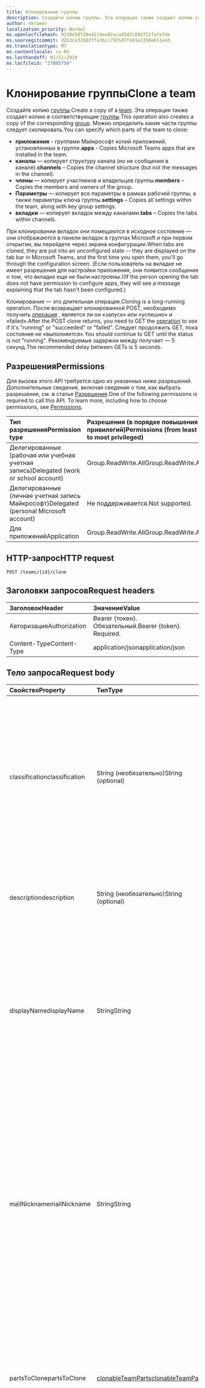 ```yaml
---
title: Клонирование группы
description: Создайте копию группы. Эта операция также создает копию соответствующей группе.
author: nkramer
localization_priority: Normal
ms.openlocfilehash: 9239e58f28e4214ee82acad3d2c893f52fafefde
ms.sourcegitcommit: d2b3ca32602ffa76cc7925d7f4d1e2258e611ea5
ms.translationtype: MT
ms.contentlocale: ru-RU
ms.lasthandoff: 01/11/2019
ms.locfileid: "27805756"
---
```

# <a name="clone-a-team"></a><span data-ttu-id="fec56-104">Клонирование группы</span><span class="sxs-lookup"><span data-stu-id="fec56-104">Clone a team</span></span>



<span data-ttu-id="fec56-105">Создайте копию [группы](../resources/team.md).</span><span class="sxs-lookup"><span data-stu-id="fec56-105">Create a copy of a [team](../resources/team.md).</span></span> <span data-ttu-id="fec56-106">Эта операция также создает копию в соответствующие [группы](../resources/group.md).</span><span class="sxs-lookup"><span data-stu-id="fec56-106">This operation also creates a copy of the corresponding [group](../resources/group.md).</span></span>
<span data-ttu-id="fec56-107">Можно определить какие части группы следует скопировать.</span><span class="sxs-lookup"><span data-stu-id="fec56-107">You can specify which parts of the team to clone:</span></span>

- <span data-ttu-id="fec56-108">**приложения** - группами Майкрософт копий приложений, установленных в группе.</span><span class="sxs-lookup"><span data-stu-id="fec56-108">**apps** - Copies Microsoft Teams apps that are installed in the team.</span></span> 
- <span data-ttu-id="fec56-109">**каналы** — копирует структуру канала (но не сообщения в канале).</span><span class="sxs-lookup"><span data-stu-id="fec56-109">**channels** – Copies the channel structure (but not the messages in the channel).</span></span>
- <span data-ttu-id="fec56-110">**члены** — копирует участников и владельцев группы.</span><span class="sxs-lookup"><span data-stu-id="fec56-110">**members** – Copies the members and owners of the group.</span></span>
- <span data-ttu-id="fec56-111">**Параметры** — копирует все параметры в рамках рабочей группы, а также параметры ключа группы.</span><span class="sxs-lookup"><span data-stu-id="fec56-111">**settings** – Copies all settings within the team, along with key group settings.</span></span>
- <span data-ttu-id="fec56-112">**вкладки** — копирует вкладок между каналами.</span><span class="sxs-lookup"><span data-stu-id="fec56-112">**tabs** – Copies the tabs within channels.</span></span>

<span data-ttu-id="fec56-113">При клонировании вкладок они помещаются в исходное состояние — они отображаются в панели вкладок в группах Microsoft и при первом открытии, вы перейдете через экрана конфигурации.</span><span class="sxs-lookup"><span data-stu-id="fec56-113">When tabs are cloned, they are put into an unconfigured state -- they are displayed on the tab bar in Microsoft Teams, and the first time you open them, you'll go through the configuration screen.</span></span> <span data-ttu-id="fec56-114">(Если пользователь на вкладке не имеет разрешения для настройки приложения, они появится сообщение о том, что вкладке еще не были настроены.)</span><span class="sxs-lookup"><span data-stu-id="fec56-114">(If the person opening the tab does not have permission to configure apps, they will see a message explaining that the tab hasn't been configured.)</span></span>

<span data-ttu-id="fec56-115">Клонирование — это длительная операция.</span><span class="sxs-lookup"><span data-stu-id="fec56-115">Cloning is a long-running operation.</span></span>
<span data-ttu-id="fec56-116">После возвращает клонированной POST, необходимо получить [операция](../resources/teamsasyncoperation.md) , является ли он «запуск» или «успешно» и «failed».</span><span class="sxs-lookup"><span data-stu-id="fec56-116">After the POST clone returns, you need to GET the [operation](../resources/teamsasyncoperation.md) to see if it's "running" or "succeeded" or "failed".</span></span> <span data-ttu-id="fec56-117">Следует продолжить GET, пока состояние не «выполняется».</span><span class="sxs-lookup"><span data-stu-id="fec56-117">You should continue to GET until the status is not "running".</span></span> <span data-ttu-id="fec56-118">Рекомендуемые задержки между получает — 5 секунд.</span><span class="sxs-lookup"><span data-stu-id="fec56-118">The recommended delay between GETs is 5 seconds.</span></span>

## <a name="permissions"></a><span data-ttu-id="fec56-119">Разрешения</span><span class="sxs-lookup"><span data-stu-id="fec56-119">Permissions</span></span>

<span data-ttu-id="fec56-p105">Для вызова этого API требуется одно из указанных ниже разрешений. Дополнительные сведения, включая сведения о том, как выбрать разрешения, см. в статье [Разрешения](/graph/permissions-reference).</span><span class="sxs-lookup"><span data-stu-id="fec56-p105">One of the following permissions is required to call this API. To learn more, including how to choose permissions, see [Permissions](/graph/permissions-reference).</span></span>

|<span data-ttu-id="fec56-122">Тип разрешения</span><span class="sxs-lookup"><span data-stu-id="fec56-122">Permission type</span></span>      | <span data-ttu-id="fec56-123">Разрешения (в порядке повышения привилегий)</span><span class="sxs-lookup"><span data-stu-id="fec56-123">Permissions (from least to most privileged)</span></span>              |
|:--------------------|:---------------------------------------------------------|
|<span data-ttu-id="fec56-124">Делегированные (рабочая или учебная учетная запись)</span><span class="sxs-lookup"><span data-stu-id="fec56-124">Delegated (work or school account)</span></span>     | <span data-ttu-id="fec56-125">Group.ReadWrite.All</span><span class="sxs-lookup"><span data-stu-id="fec56-125">Group.ReadWrite.All</span></span>    |
|<span data-ttu-id="fec56-126">Делегированные (личная учетная запись Майкрософт)</span><span class="sxs-lookup"><span data-stu-id="fec56-126">Delegated (personal Microsoft account)</span></span> | <span data-ttu-id="fec56-127">Не поддерживается.</span><span class="sxs-lookup"><span data-stu-id="fec56-127">Not supported.</span></span>    |
|<span data-ttu-id="fec56-128">Для приложений</span><span class="sxs-lookup"><span data-stu-id="fec56-128">Application</span></span>                            | <span data-ttu-id="fec56-129">Group.ReadWrite.All</span><span class="sxs-lookup"><span data-stu-id="fec56-129">Group.ReadWrite.All</span></span> |

## <a name="http-request"></a><span data-ttu-id="fec56-130">HTTP-запрос</span><span class="sxs-lookup"><span data-stu-id="fec56-130">HTTP request</span></span>
<!-- { "blockType": "ignored" } -->
```http
POST /teams/{id}/clone
```

## <a name="request-headers"></a><span data-ttu-id="fec56-131">Заголовки запросов</span><span class="sxs-lookup"><span data-stu-id="fec56-131">Request headers</span></span>
| <span data-ttu-id="fec56-132">Заголовок</span><span class="sxs-lookup"><span data-stu-id="fec56-132">Header</span></span>       | <span data-ttu-id="fec56-133">Значение</span><span class="sxs-lookup"><span data-stu-id="fec56-133">Value</span></span> |
|:---------------|:--------|
| <span data-ttu-id="fec56-134">Авторизация</span><span class="sxs-lookup"><span data-stu-id="fec56-134">Authorization</span></span>  | <span data-ttu-id="fec56-p106">Bearer {токен}. Обязательный.</span><span class="sxs-lookup"><span data-stu-id="fec56-p106">Bearer {token}. Required.</span></span>  |
| <span data-ttu-id="fec56-137">Content-Type</span><span class="sxs-lookup"><span data-stu-id="fec56-137">Content-Type</span></span>  | <span data-ttu-id="fec56-138">application/json</span><span class="sxs-lookup"><span data-stu-id="fec56-138">application/json</span></span>  |

## <a name="request-body"></a><span data-ttu-id="fec56-139">Тело запроса</span><span class="sxs-lookup"><span data-stu-id="fec56-139">Request body</span></span>

| <span data-ttu-id="fec56-140">Свойство</span><span class="sxs-lookup"><span data-stu-id="fec56-140">Property</span></span>     | <span data-ttu-id="fec56-141">Тип</span><span class="sxs-lookup"><span data-stu-id="fec56-141">Type</span></span>   |<span data-ttu-id="fec56-142">Описание</span><span class="sxs-lookup"><span data-stu-id="fec56-142">Description</span></span>|
|:---------------|:--------|:----------|
|<span data-ttu-id="fec56-143">classification</span><span class="sxs-lookup"><span data-stu-id="fec56-143">classification</span></span>|<span data-ttu-id="fec56-144">String (необязательно)</span><span class="sxs-lookup"><span data-stu-id="fec56-144">String (optional)</span></span>|<span data-ttu-id="fec56-145">Описание классификации для группы (например, низкий, средний или высокий для бизнеса).</span><span class="sxs-lookup"><span data-stu-id="fec56-145">Describes a classification for the group (such as low, medium or high business impact).</span></span> <span data-ttu-id="fec56-146">Если классификация не указан, классификации копируются из исходной группы или группы.</span><span class="sxs-lookup"><span data-stu-id="fec56-146">If classification is not specified, the classification will be copied from the original team/group.</span></span>|
|<span data-ttu-id="fec56-147">description</span><span class="sxs-lookup"><span data-stu-id="fec56-147">description</span></span>|<span data-ttu-id="fec56-148">String (необязательно)</span><span class="sxs-lookup"><span data-stu-id="fec56-148">String (optional)</span></span>|<span data-ttu-id="fec56-149">Необязательное описание для группы.</span><span class="sxs-lookup"><span data-stu-id="fec56-149">An optional description for the group.</span></span> <span data-ttu-id="fec56-150">Если это свойство не указан, он остается пустым.</span><span class="sxs-lookup"><span data-stu-id="fec56-150">If this property is not specified, it will be left blank.</span></span>|
|<span data-ttu-id="fec56-151">displayName</span><span class="sxs-lookup"><span data-stu-id="fec56-151">displayName</span></span>|<span data-ttu-id="fec56-152">String</span><span class="sxs-lookup"><span data-stu-id="fec56-152">String</span></span>|<span data-ttu-id="fec56-p109">Отображаемое имя для группы. Это свойство необходимо при создании группы. Оно не может быть удалено во время обновления. Поддерживает параметры $filter и $orderby.</span><span class="sxs-lookup"><span data-stu-id="fec56-p109">The display name for the group. This property is required when a group is created and it cannot be cleared during updates. Supports $filter and $orderby.</span></span>|
|<span data-ttu-id="fec56-156">mailNickname</span><span class="sxs-lookup"><span data-stu-id="fec56-156">mailNickname</span></span>|<span data-ttu-id="fec56-157">String</span><span class="sxs-lookup"><span data-stu-id="fec56-157">String</span></span>|<span data-ttu-id="fec56-158">Псевдоним почты для группы, уникальные в организации.</span><span class="sxs-lookup"><span data-stu-id="fec56-158">The mail alias for the group, unique in the organization.</span></span> <span data-ttu-id="fec56-159">Это свойство должен быть указан при создании группы.</span><span class="sxs-lookup"><span data-stu-id="fec56-159">This property must be specified when a group is created.</span></span> <span data-ttu-id="fec56-160">Поддерживает параметр $filter.</span><span class="sxs-lookup"><span data-stu-id="fec56-160">Supports $filter.</span></span> <span data-ttu-id="fec56-161">Если это свойство не задано, его повторное вычисление из displayName.</span><span class="sxs-lookup"><span data-stu-id="fec56-161">If this property is not specified, it will be computed from the displayName.</span></span> <span data-ttu-id="fec56-162">Известные проблемы: это свойство учитывается.</span><span class="sxs-lookup"><span data-stu-id="fec56-162">Known issue: this property is currently ignored.</span></span>|
|<span data-ttu-id="fec56-163">partsToClone</span><span class="sxs-lookup"><span data-stu-id="fec56-163">partsToClone</span></span>| [<span data-ttu-id="fec56-164">clonableTeamParts</span><span class="sxs-lookup"><span data-stu-id="fec56-164">clonableTeamParts</span></span>](../resources/clonableteamparts.md) |<span data-ttu-id="fec56-165">Список разделенных запятой частей следует скопировать.</span><span class="sxs-lookup"><span data-stu-id="fec56-165">A comma-seperated list of the parts to clone.</span></span> <span data-ttu-id="fec56-166">Юридические части, «приложений, вкладок, параметры, каналы, участники».</span><span class="sxs-lookup"><span data-stu-id="fec56-166">Legal parts are "apps, tabs, settings, channels, members".</span></span>|
|<span data-ttu-id="fec56-167">visibility</span><span class="sxs-lookup"><span data-stu-id="fec56-167">visibility</span></span>|<span data-ttu-id="fec56-168">[teamVisibilityType](../resources/teamvisibilitytype.md) (необязательно)</span><span class="sxs-lookup"><span data-stu-id="fec56-168">[teamVisibilityType](../resources/teamvisibilitytype.md) (optional)</span></span>| <span data-ttu-id="fec56-169">Определяет видимость группы.</span><span class="sxs-lookup"><span data-stu-id="fec56-169">Specifies the visibility of the group.</span></span> <span data-ttu-id="fec56-170">Возможные значения: **частный**, **открытым**.</span><span class="sxs-lookup"><span data-stu-id="fec56-170">Possible values are: **Private**, **Public**.</span></span> <span data-ttu-id="fec56-171">Если видимости не указан, видимости копируются из исходной группы или группы.</span><span class="sxs-lookup"><span data-stu-id="fec56-171">If visibility is not specified, the visibility will be copied from the original team/group.</span></span> <span data-ttu-id="fec56-172">Если группа клонировании — это группа **educationClass** , параметр видимости игнорируется и видимости новой группы будут иметь значение HiddenMembership.</span><span class="sxs-lookup"><span data-stu-id="fec56-172">If the team being cloned is an **educationClass** team, the visibility parameter is ignored, and the new group's visibility will be set to HiddenMembership.</span></span>|

## <a name="response"></a><span data-ttu-id="fec56-173">Ответ</span><span class="sxs-lookup"><span data-stu-id="fec56-173">Response</span></span>

<span data-ttu-id="fec56-174">Если успешно завершена, этот метод возвращает `202 Accepted` код ответа с расположением: заголовок, с указанием ресурсов [операции](../resources/teamsasyncoperation.md) .</span><span class="sxs-lookup"><span data-stu-id="fec56-174">If successful, this method will return a `202 Accepted` response code with a Location: header pointing to the [operation](../resources/teamsasyncoperation.md) resource.</span></span>
<span data-ttu-id="fec56-175">После завершения операции ресурсов операции сообщит вам, идентификатор созданного группы.</span><span class="sxs-lookup"><span data-stu-id="fec56-175">When the operation is complete, the operation resource will tell you the id of the created team.</span></span>

## <a name="example"></a><span data-ttu-id="fec56-176">Пример</span><span class="sxs-lookup"><span data-stu-id="fec56-176">Example</span></span>
#### <a name="request"></a><span data-ttu-id="fec56-177">Запрос</span><span class="sxs-lookup"><span data-stu-id="fec56-177">Request</span></span>
<span data-ttu-id="fec56-178">Ниже приведен пример запроса.</span><span class="sxs-lookup"><span data-stu-id="fec56-178">The following is an example of the request.</span></span>
<!-- {
  "blockType": "ignored",
  "name": "create_team"
}-->
```http
POST /teams/{id}/clone
Content-Type: application/json

{  
     "displayName": "Library Assist",
     "description": "Self help community for library",
     "mailNickname": "libassist",
     "partsToClone": "apps,tabs,settings,channels,members",
     "visibility": "public"
}
```

#### <a name="response"></a><span data-ttu-id="fec56-179">Ответ</span><span class="sxs-lookup"><span data-stu-id="fec56-179">Response</span></span>
<span data-ttu-id="fec56-180">Ниже приведен пример ответа.</span><span class="sxs-lookup"><span data-stu-id="fec56-180">The following is an example of the response.</span></span> <span data-ttu-id="fec56-181">Примечание. Представленный здесь объект отклика может быть усечен для краткости.</span><span class="sxs-lookup"><span data-stu-id="fec56-181">Note: The response object shown here may be truncated for brevity.</span></span> <span data-ttu-id="fec56-182">При фактическом вызове будут возвращены все свойства.</span><span class="sxs-lookup"><span data-stu-id="fec56-182">All of the properties will be returned from an actual call.</span></span>
<!-- {
  "blockType": "ignored",
  "truncated": true,
  "@odata.type": "microsoft.graph.team"
} -->
```http
HTTP/1.1 202 Accepted
Location: /teams{id}/operations({opId})
Content-Type: text/plain
Content-Length: 0
```

<!-- uuid: 8fcb5dbc-d5aa-4681-8e31-b001d5168d79
2015-10-25 14:57:30 UTC -->
<!-- {
  "type": "#page.annotation",
  "description": "Create Team",
  "keywords": "",
  "section": "documentation",
  "tocPath": ""
}-->
